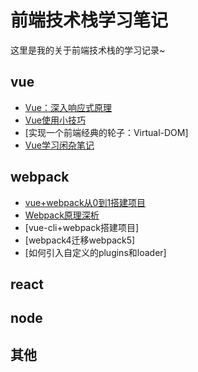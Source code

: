 # 前端技术栈学习笔记

这里是我的关于前端技术栈的学习记录~


## vue


- [Vue：深入响应式原理](./vue/proxy.html)
- [Vue使用小技巧](./vue/log.html)
- [实现一个前端经典的轮子：Virtual-DOM]
- [Vue学习闲杂笔记](./vue/some.html)


## webpack

- [vue+webpack从0到1搭建项目](./webpack/vue-use.html)
- [Webpack原理深析](./webpack/learn.html)
- [vue-cli+webpack搭建项目]
- [webpack4迁移webpack5]
- [如何引入自定义的plugins和loader]



## react


## node


## 其他